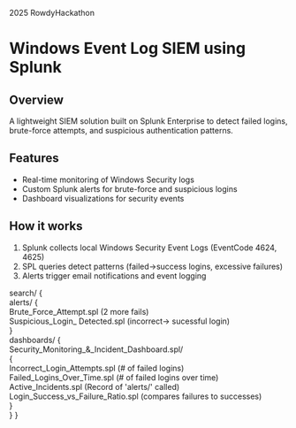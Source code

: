 2025 RowdyHackathon
# Windows Event Log SIEM using Splunk

## Overview
A lightweight SIEM solution built on Splunk Enterprise to detect failed logins, brute-force attempts, and suspicious authentication patterns.

## Features
- Real-time monitoring of Windows Security logs
- Custom Splunk alerts for brute-force and suspicious logins
- Dashboard visualizations for security events

## How it works
1. Splunk collects local Windows Security Event Logs (EventCode 4624, 4625)
2. SPL queries detect patterns (failed→success logins, excessive failures)
3. Alerts trigger email notifications and event logging

search/
{          
   alerts/
    {                
      Brute_Force_Attempt.spl (2 more fails)            
      Suspicious_Login_ Detected.spl (incorrect-> sucessful login)              
   }              
   dashboards/ 
   {       
      Security_Monitoring_&_Incident_Dashboard.spl/  
      {        
      Incorrect_Login_Attempts.spl (# of failed logins)                     
      Failed_Logins_Over_Time.spl  (# of failed logins over time)           
      Active_Incidents.spl (Record of 'alerts/' called)                           Login_Success_vs_Failure_Ratio.spl (compares failures to successes)   
      }                         
            }
            }
